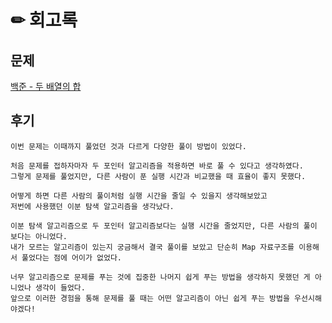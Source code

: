 # ✏ 회고록

## 문제
[백준 - 두 배열의 합](https://www.acmicpc.net/problem/2143)

## 후기
```
이번 문제는 이때까지 풀었던 것과 다르게 다양한 풀이 방법이 있었다.

처음 문제를 접하자마자 두 포인터 알고리즘을 적용하면 바로 풀 수 있다고 생각하였다.
그렇게 문제를 풀었지만, 다른 사람이 푼 실행 시간과 비교했을 때 효율이 좋지 못했다.

어떻게 하면 다른 사람의 풀이처럼 실행 시간을 줄일 수 있을지 생각해보았고 
저번에 사용했던 이분 탐색 알고리즘을 생각났다.

이분 탐색 알고리즘으로 두 포인터 알고리즘보다는 실행 시간을 줄었지만, 다른 사람의 풀이 보다는 아니었다.
내가 모르는 알고리즘이 있는지 궁금해서 결국 풀이를 보았고 단순히 Map 자료구조를 이용해서 풀었다는 점에 어이가 없었다.

너무 알고리즘으로 문제를 푸는 것에 집중한 나머지 쉽게 푸는 방법을 생각하지 못했던 게 아니었나 생각이 들었다.
앞으로 이러한 경험을 통해 문제를 풀 때는 어떤 알고리즘이 아닌 쉽게 푸는 방법을 우선시해야겠다!
```